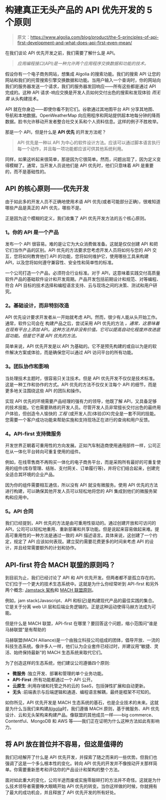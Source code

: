 # 构建真正无头产品的 API 优先开发的 5 个原则

> 原文：<https://www.algolia.com/blog/product/the-5-principles-of-api-first-development-and-what-does-api-first-even-mean/>

在我们谈论 API 优先开发之前，我们需要了解什么是 API。

> *应用编程接口(API)是一种允许两个应用程序交换数据和功能的技术。*

假设你有一个电子商务网站，想集成 Algolia 的搜索功能。我们的搜索 API 让您的网站和我们的托管搜索引擎交换数据和功能。当用户输入一个查询时，你的网站向我们的服务器发送一个请求，我们的服务器发回响应——所有这些都是通过 API 完成的。这种 API 请求-响应交换是开发人员如何交付出色的搜索和发现体验 *而无需* 从头构建技术。

API 就在你身边——即使你看不到它们。谷歌通过其地图平台 API 分享其地图、导航和本地数据。OpenWeatherMap 向应用程序和网站提供超本地每分钟的降雨数据。脸书允许移动开发者整合社交关系和个人资料信息。这样的例子不胜枚举。

那是一个 API，但是什么是 **API 优先** 的开发方法呢？

> API 优先是一种以 API 为中心的软件设计方法。应该可以通过脚本语言执行每一个动作，并且每一项功能都应该可供其他系统利用。

同样，如果这听起来很简单，那是因为它很简单。然而，问题出现了，因为定义变得模糊了。通常，当开发人员说他们是 API 优先时，他们只意味着 API 是重要的，而不是基础性的。

## [](#the-core-principles-of-api-first-development)API 的核心原则——优先开发

由于如此多的开发人员不正确地使用术语 API 优先(或者可能部分正确)，很难知道哪些产品是真正的 API 优先，哪些不是。

正是因为这个模糊的定义，我们收集了 API 优先开发方法的五个核心原则。

### [](#1-your-api-is-a-product)1。你的 API 是一个产品

发布一个 API 很容易。难的是让它为大众消费做准备。这就是仅仅创建 API 和把它们当作产品的区别。API 优先的方法要求您考虑开发人员将如何与您的 API 交互，您将如何教育他们 API 的功能，您将如何维护它，使用哪些工具来构建 API，以及您将如何遵守兼容性、安全性和简单性的标准。

一个公司打造一个产品，必须符合行业标准。对于 API，这意味着实践交付高质量软件产品的基础软件设计和开发周期。产品开发包括前期设计和规范、对等编程、符合 API 目标的技术选择和编程语言支持、云与现场之间的决策、测试和用户研究。

### [](#2-foundational-design-not-ad-hoc-retrofit)2。基础设计，而非特别改造

API 优先设计要求开发者从一开始就考虑 API。然而，很少有人能从头开始工作。通常，软件公司会在 构建产品之后，尝试采用 API 优先的方法 *。通常，这意味着在现有平台上添加 API。这种方法并非没有价值。它可以提高自动化程度并改进底层功能。但是它不是 API 优先的方法。*

简单来说，API 优先开发是以 API 为基础的。它不是预先构建的或自以为是的软件解决方案或体验，而是确保您可以通过 API 访问平台的所有功能。

### [](#3-team-collaboration-and-impact)3。团队协作和影响

当处理技术主题时，很容易只关注技术。但是 API 优先开发不仅仅是技术标准。这是一种工作和协作的方式。API 优先的方法不仅仅关注每个 API 的细节，而是更多地关注围绕这些 API 的团队和操作。

实现 API 优先的环境需要产品经理的强有力的领导，他既了解 API，又具备足够的技术技能。它也需要熟练的开发人员。尽管开发人员非常擅长交付出色的最终用户体验，但创造令人愉快的 *工程* (或开发人员)体验(DX)完全是一套不同的技能。您需要一个客户成功功能来帮助实施和支持现场正在进行的查询和用户反馈。

### [](#4-api-first-supports-microservices)4。API-first 支持微服务

开发世界正朝着可重用性的方向发展。正如汽车制造商使用通用部件一样，公司正在从一体化平台转向可重复使用的组件。

例如，在线零售商不再购买一体化的电子商务平台，而是采购所有最好的可重复使用的组件(库存管理、结账、支付网关、订单履行等)，并将它们结合起来，创建完全适合其环境的企业产品。

因为你的组件需要相互通信，所以没有 API 就没有微服务。使用 API 优先的方法进行构建，可以确保其他开发人员可以轻松地将您的 API 集成到他们的微服务架构和应用中。

### [](#5-the-api-contract)5。API 合同

我们已经提到，API 优先的方法是由可重用性驱动的。通过创建开放和可访问的 API，公司可以轻松地重用、重新部署和共享功能。但是说起来容易做起来难。提高可重用性的一种方法是通过一致的 API 描述语言。具体来说，这创建了一个约定，规定了 API 应该如何表现。建立契约需要花费更多的时间来考虑 API 的设计，并且经常需要额外的计划和协作。

## [](#where-does-api-first-fit-into-the-mach-alliance-principles)API-first 符合 MACH 联盟的原则吗？

到目前为止，我们已经讨论了 API 和 API 优先开发。但两者都不是孤立存在的。它们位于一个更大的技术生态系统中。这就是为什么你经常听到 API-first 和另外两个概念: [Jamstack 架构](https://www.gridhaus.com/blog/jamstack-modern-web-architecture-in-digestible-terms)和 [MACH 联盟原则](https://www.sitecore.com/blog/headless/what-is-mach-architecture)。

例如，jam stack(Javascript、API 和标记)是构建现代产品的最佳实践的集合。它是关于分离 web UI 层和后端业务逻辑的。正是这种运动使得马赫方法成为可能。

但是什么是 MACH 联盟，API-first 在哪里？要回答这个问题，缩小范围问“谁是马赫联盟”是有帮助的

马赫联盟(MACH Alliance)是一个由独立科技公司组成的团体，倡导开放、一流的科技生态系统。像许多人一样，他们认为企业套件已经过时，并建议用“敏捷、灵活、始终保持最新”的 MACH 生态系统来取代它们。

为了创造这样的生态系统，他们建议公司遵循四个原则:

*   **微服务** :独立开发、部署和管理的单个业务功能。
*   **API-First** :所有功能都通过一个 API 公开。
*   **云原生** :利用存储和托管之外的云的 SaaS，包括弹性扩展和自动更新。
*   **无头** :前端表示与后端逻辑和通道、编程语言解耦，最终是框架不可知的。

如你所见，API 优先开发是 MACH 生态系统的基石，也是企业技术的未来。这就是为什么当我们来构建[Algolia](https://www.algolia.com/)时，我们遵循 MACH 原则，基于微服务、API 优先设计、云和无头架构来构建产品。像联盟的其他成员一样——big commerce、Contentful、MongoDB 和 AWS 等——我们正在证明为什么这种方法如此有影响力。

## [](#going-api-first-isn%e2%80%99t-easy-%e2%80%94-but-it%e2%80%99s-worth-it)将 API 放在首位并不容易，但这是值得的

我们已经解开了什么是 API 优先开发，并探索了随之而来的一些优势。但我们也强调了这是一个多么根本性的变化。转向 API 优先的开发并不像按动开关那样简单。你需要重新思考和评估你的产品设计和架构的整个方法。

面对如此重大的变化，公司半途而废或实施零敲碎打的方法并不奇怪。这就是为什么技术领导者需要睁大眼睛开始 API 优先的转变。当你这样做的时候，你就拥有了最大的成功机会，并且释放了 API 优先开发的所有好处。